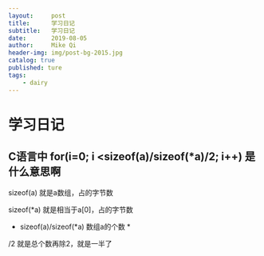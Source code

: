 ```yaml
---
layout:     post
title:      学习日记
subtitle:   学习日记
date:       2019-08-05
author:     Mike Qi
header-img: img/post-bg-2015.jpg
catalog: true
published: ture
tags:
    - dairy
---
```


# 学习日记 #

## C语言中 for(i=0; i <sizeof(a)/sizeof(*a)/2; i++) 是什么意思啊

sizeof(a) 就是a数组，占的字节数

sizeof(*a) 就是相当于a[0]，占的字节数

* sizeof(a)/sizeof(*a) 数组a的个数 *

/2 就是总个数再除2，就是一半了 
